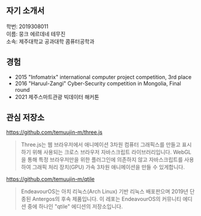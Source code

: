 ## 자기 소개서

학번: 2019308011\
이름: 뭉크 에르데네 테무진\
소속: 제주대학교 공과대학 콤퓨터공학과 

## 경험 

* 2015 "Infomatrix" international computer project competition, 3rd place 
* 2016 "Haruul-Zangi" Cyber-Security competition in Mongolia, Final round  
* 2021 제주스마트관광 빅데이터 해커톤

## 관심 저장소

https://github.com/temuujin-m/three.js

> Three.js는 웹 브라우저에서 애니메이션 3차원 컴퓨터 그래픽스를 만들고 표시하기 위해 사용되는 크로스 브라우저 자바스크립트 라이브러리입니다.  WebGL을 통해 특정 브라우저만을 위한 플러그인에 의존하지 않고 자바스크립트를 사용하여 그래픽 처리 장치(GPU) 가속 3차원 애니메이션을 만들 수 있게합니다.


https://github.com/temuujin-m/qtile

>EndeavourOS는 아치 리눅스(Arch Linux) 기반 리눅스 배포판으며 2019년 단종된 Antergos의 후속 제품입니다. 이 레포는 EndeavourOS의 커뮤니티 에디션 중에 하나인 "qtile" 에디션의 저장소입니다. 
